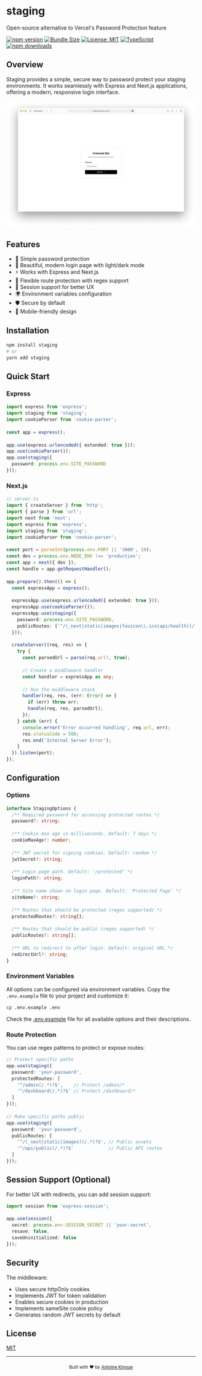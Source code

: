 # staging

Open-source alternative to Vercel's Password Protection feature

[![npm version](https://img.shields.io/npm/v/staging.svg)](https://www.npmjs.com/package/staging)
[![Bundle Size](https://img.shields.io/bundlephobia/minzip/staging)](https://bundlephobia.com/package/staging)
[![License: MIT](https://img.shields.io/badge/License-MIT-yellow.svg)](https://opensource.org/licenses/MIT)
[![TypeScript](https://img.shields.io/badge/TypeScript-Ready-blue.svg)](https://www.typescriptlang.org/)
[![npm downloads](https://img.shields.io/npm/dm/staging.svg)](https://www.npmjs.com/package/staging)

## Overview

Staging provides a simple, secure way to password protect your staging environments. It works seamlessly with Express and Next.js applications, offering a modern, responsive login interface.

![Staging Login Page](https://raw.githubusercontent.com/AntoineKM/staging/master/screenshots/login-preview.png)

## Features

* 🔐 Simple password protection
* 🎨 Beautiful, modern login page with light/dark mode
* ⚡️ Works with Express and Next.js
* 🎯 Flexible route protection with regex support
* 🔄 Session support for better UX
* 🌍 Environment variables configuration
* 🛡️ Secure by default
* 📱 Mobile-friendly design

## Installation

```bash
npm install staging
# or
yarn add staging
```

## Quick Start

### Express

```typescript
import express from 'express';
import staging from 'staging';
import cookieParser from 'cookie-parser';

const app = express();

app.use(express.urlencoded({ extended: true }));
app.use(cookieParser());
app.use(staging({
  password: process.env.SITE_PASSWORD
}));
```

### Next.js

```typescript
// server.ts
import { createServer } from 'http';
import { parse } from 'url';
import next from 'next';
import express from 'express';
import staging from 'staging';
import cookieParser from 'cookie-parser';

const port = parseInt(process.env.PORT || '3000', 10);
const dev = process.env.NODE_ENV !== 'production';
const app = next({ dev });
const handle = app.getRequestHandler();

app.prepare().then(() => {
  const expressApp = express();

  expressApp.use(express.urlencoded({ extended: true }));
  expressApp.use(cookieParser());
  expressApp.use(staging({
    password: process.env.SITE_PASSWORD,
    publicRoutes: ['^/(_next|static|images|favicon\\.ico|api/health)(/.*)?$']
  }));

  createServer((req, res) => {
    try {
      const parsedUrl = parse(req.url!, true);
      
      // Create a middleware handler
      const handler = expressApp as any;
      
      // Run the middleware stack
      handler(req, res, (err: Error) => {
        if (err) throw err;
        handle(req, res, parsedUrl);
      });
    } catch (err) {
      console.error('Error occurred handling', req.url, err);
      res.statusCode = 500;
      res.end('Internal Server Error');
    }
  }).listen(port);
});
```

## Configuration

### Options

```typescript
interface StagingOptions {
  /** Required password for accessing protected routes */
  password?: string;
  
  /** Cookie max age in milliseconds. Default: 7 days */
  cookieMaxAge?: number;
  
  /** JWT secret for signing cookies. Default: random */
  jwtSecret?: string;
  
  /** Login page path. Default: '/protected' */
  loginPath?: string;
  
  /** Site name shown on login page. Default: 'Protected Page' */
  siteName?: string;
  
  /** Routes that should be protected (regex supported) */
  protectedRoutes?: string[];
  
  /** Routes that should be public (regex supported) */
  publicRoutes?: string[];
  
  /** URL to redirect to after login. Default: original URL */
  redirectUrl?: string;
}
```

### Environment Variables

All options can be configured via environment variables. Copy the `.env.example` file to your project and customize it:

```bash
cp .env.example .env
```

Check the [.env.example](.env.example) file for all available options and their descriptions.

### Route Protection

You can use regex patterns to protect or expose routes:

```typescript
// Protect specific paths
app.use(staging({
  password: 'your-password',
  protectedRoutes: [
    '^/admin(/.*)?$',    // Protect /admin/*
    '^/dashboard(/.*)?$' // Protect /dashboard/*
  ]
}));

// Make specific paths public
app.use(staging({
  password: 'your-password',
  publicRoutes: [
    '^/(_next|static|images)(/.*)?$', // Public assets
    '^/api/public(/.*)?$'             // Public API routes
  ]
}));
```

## Session Support (Optional)

For better UX with redirects, you can add session support:

```typescript
import session from 'express-session';

app.use(session({
  secret: process.env.SESSION_SECRET || 'your-secret',
  resave: false,
  saveUninitialized: false
}));
```

## Security

The middleware:

* Uses secure httpOnly cookies
* Implements JWT for token validation
* Enables secure cookies in production
* Implements sameSite cookie policy
* Generates random JWT secrets by default

## License

[MIT](LICENSE)

***

<p align="center">
  <sub>Built with ❤️ by <a href="https://github.com/yourusername">Antoine Kingue</a></sub>
</p>
